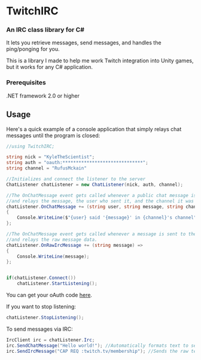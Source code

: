 # TwitchIRC
### An IRC class library for C#


It lets you retrieve messages, send messages, and handles the ping/ponging for you.

This is a library I made to help me work Twitch integration into Unity games, but it works for any C# application.

### Prerequisites

.NET framework 2.0 or higher

## Usage

Here's a quick example of a console application that simply relays chat messages until the program is closed: 

```csharp
//using TwitchIRC;

string nick = "KyleTheScientist";
string auth = "oauth:******************************";
string channel = "RufusMckain"

//Initializes and connect the listener to the server
ChatListener chatListener = new ChatListener(nick, auth, channel); 

//The OnChatMessage event gets called whenever a public chat message is read
//and relays the message, the user who sent it, and the channel it was sent in.
chatListener.OnChatMessage += (string user, string message, string channel) => 
{
    Console.WriteLine($"{user} said '{message}' in {channel}'s channel");
};

//The OnChatMessage event gets called whenever a message is sent to the IRC server,
//and relays the raw message data.
chatListener.OnRawIrcMessage += (string message) =>
{
    Console.WriteLine(message);
};


if(chatListener.Connect())
    chatListener.StartListening();
```

You can get your oAuth code [here](https://twitchapps.com/tmi/).

If you want to stop listening:

```csharp
chatListener.StopListening();
```

To send messages via IRC:

```csharp
IrcClient irc = chatListener.Irc;
irc.SendChatMessage("Hello world!"); //Automatically formats text to send as a public chat message
irc.SendIrcMessage("CAP REQ :twitch.tv/membership"); //Sends the raw text to the server
```
